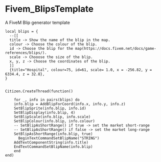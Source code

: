 # Fivem_BlipsTemplate
A FiveM Blip generator template

    local blips = {
      --[[
      title -> Show the name of the blip in the map.
      colour -> Choose the colour of the blip.
      id -> Choose the blip for the map(https://docs.fivem.net/docs/game-references/blips/).
      scale -> Chooose the size of the blip.
      x, y, z -> Choose the coordinates of the blip.
      ]]
      {title="Hospital", colour=75, id=61, scale= 1.0, x = -256.82, y = 6334.4, z = 32.8},
    }
      

    Citizen.CreateThread(function()

        for _, info in pairs(blips) do
        info.blip = AddBlipForCoord(info.x, info.y, info.z)
        SetBlipSprite(info.blip, info.id)
        SetBlipDisplay(info.blip, 4)
        SetBlipScale(info.blip, info.scale)
        SetBlipColour(info.blip, info.colour)
        -- SetBlipAsShortRange() if true -> set the market short-range
        -- SetBlipAsShortRange() if false -> set the market long-range
        SetBlipAsShortRange(info.blip, true)
	      BeginTextCommandSetBlipName("STRING")
        AddTextComponentString(info.title)
        EndTextCommandSetBlipName(info.blip)
        end
    end)
